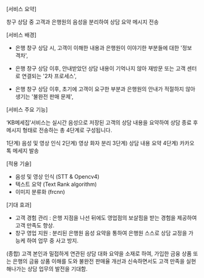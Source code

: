 [서비스 요약]

창구 상담 중 고객과 은행원의 음성을 분리하여 상담 요약 메시지 전송


[서비스 배경]

- 은행 창구 상담 시, 고객이 이해한 내용과 은행원이 이야기한 부분들에 대한 '정보 격차',

- 은행 창구 상담 이후, 안내받았던 상담 내용이 기억나지 않아 재방문 또는 고객 센터로 연결되는 '2차 프로세스',

- 은행 창구 상담 이후, 초기에 고객이 요구한 부분과 은행원의 안내가 적절하지 않아 생기는 '불완전 판매 문제',


[서비스 주요 기능]

‘KB메세집’서비스는 실시간 음성으로 저장된 고객의 상담 내용을 요약하여 상담 종료 후 메시지 형태로 전송하는 총 4단계로 구성됩니다.

1단계) 음성 및 영상 인식
2단계) 영상 화자 분리
3단계) 상담 내용 요약
4단계) 카카오톡 메세지 발송


[적용 기술]
- 음성 및 영상 인식 (STT & Opencv4)
- 텍스트 요약 (Text Rank algorithm)
- 이미지 분류화 (frcnn)


[기대 효과]
- 고객 경험 관리 : 은행 지점을 나선 뒤에도 영업점의 보살핌을 받는 경험을 제공하여 고객 만족도 향상.
- 창구 영업 지원 : 분리된 은행원 음성 요약을 통하여 은행원 스스로 상담 교정을 가능케 하여 업무 중 사고 방지.

(종합) 고객 본인과 밀접하게 연관된 상담 대화 요약을 소재로 하여, 가입한 금융 상품 또는 은행의 금융
상품 이해를 도와 불완전 판매율 개선과 신속하면서도 고객 만족을 실현해나가는 상담 업무의 발전을 기대함.
